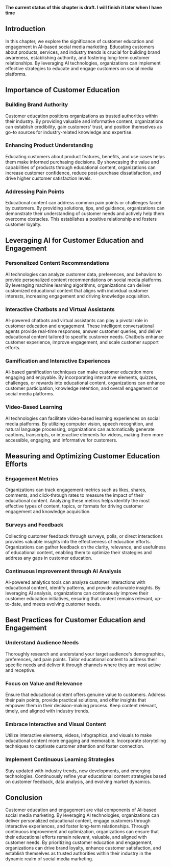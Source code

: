 **The current status of this chapter is draft. I will finish it later when I have time**

Introduction
------------

In this chapter, we explore the significance of customer education and engagement in AI-based social media marketing. Educating customers about products, services, and industry trends is crucial for building brand awareness, establishing authority, and fostering long-term customer relationships. By leveraging AI technologies, organizations can implement effective strategies to educate and engage customers on social media platforms.

Importance of Customer Education
--------------------------------

### Building Brand Authority

Customer education positions organizations as trusted authorities within their industry. By providing valuable and informative content, organizations can establish credibility, gain customers' trust, and position themselves as go-to sources for industry-related knowledge and expertise.

### Enhancing Product Understanding

Educating customers about product features, benefits, and use cases helps them make informed purchasing decisions. By showcasing the value and capabilities of products through educational content, organizations can increase customer confidence, reduce post-purchase dissatisfaction, and drive higher customer satisfaction levels.

### Addressing Pain Points

Educational content can address common pain points or challenges faced by customers. By providing solutions, tips, and guidance, organizations can demonstrate their understanding of customer needs and actively help them overcome obstacles. This establishes a positive relationship and fosters customer loyalty.

Leveraging AI for Customer Education and Engagement
---------------------------------------------------

### Personalized Content Recommendations

AI technologies can analyze customer data, preferences, and behaviors to provide personalized content recommendations on social media platforms. By leveraging machine learning algorithms, organizations can deliver customized educational content that aligns with individual customer interests, increasing engagement and driving knowledge acquisition.

### Interactive Chatbots and Virtual Assistants

AI-powered chatbots and virtual assistants can play a pivotal role in customer education and engagement. These intelligent conversational agents provide real-time responses, answer customer queries, and deliver educational content tailored to specific customer needs. Chatbots enhance customer experience, improve engagement, and scale customer support efforts.

### Gamification and Interactive Experiences

AI-based gamification techniques can make customer education more engaging and enjoyable. By incorporating interactive elements, quizzes, challenges, or rewards into educational content, organizations can enhance customer participation, knowledge retention, and overall engagement on social media platforms.

### Video-Based Learning

AI technologies can facilitate video-based learning experiences on social media platforms. By utilizing computer vision, speech recognition, and natural language processing, organizations can automatically generate captions, transcripts, or interactive elements for videos, making them more accessible, engaging, and informative for customers.

Measuring and Optimizing Customer Education Efforts
---------------------------------------------------

### Engagement Metrics

Organizations can track engagement metrics such as likes, shares, comments, and click-through rates to measure the impact of their educational content. Analyzing these metrics helps identify the most effective types of content, topics, or formats for driving customer engagement and knowledge acquisition.

### Surveys and Feedback

Collecting customer feedback through surveys, polls, or direct interactions provides valuable insights into the effectiveness of education efforts. Organizations can gather feedback on the clarity, relevance, and usefulness of educational content, enabling them to optimize their strategies and address any gaps in customer education.

### Continuous Improvement through AI Analysis

AI-powered analytics tools can analyze customer interactions with educational content, identify patterns, and provide actionable insights. By leveraging AI analysis, organizations can continuously improve their customer education initiatives, ensuring that content remains relevant, up-to-date, and meets evolving customer needs.

Best Practices for Customer Education and Engagement
----------------------------------------------------

### Understand Audience Needs

Thoroughly research and understand your target audience's demographics, preferences, and pain points. Tailor educational content to address their specific needs and deliver it through channels where they are most active and receptive.

### Focus on Value and Relevance

Ensure that educational content offers genuine value to customers. Address their pain points, provide practical solutions, and offer insights that empower them in their decision-making process. Keep content relevant, timely, and aligned with industry trends.

### Embrace Interactive and Visual Content

Utilize interactive elements, videos, infographics, and visuals to make educational content more engaging and memorable. Incorporate storytelling techniques to captivate customer attention and foster connection.

### Implement Continuous Learning Strategies

Stay updated with industry trends, new developments, and emerging technologies. Continuously refine your educational content strategies based on customer feedback, data analysis, and evolving market dynamics.

Conclusion
----------

Customer education and engagement are vital components of AI-based social media marketing. By leveraging AI technologies, organizations can deliver personalized educational content, engage customers through interactive experiences, and foster long-term relationships. Through continuous improvement and optimization, organizations can ensure that their educational efforts remain relevant, valuable, and aligned with customer needs. By prioritizing customer education and engagement, organizations can drive brand loyalty, enhance customer satisfaction, and establish themselves as trusted authorities within their industry in the dynamic realm of social media marketing.
